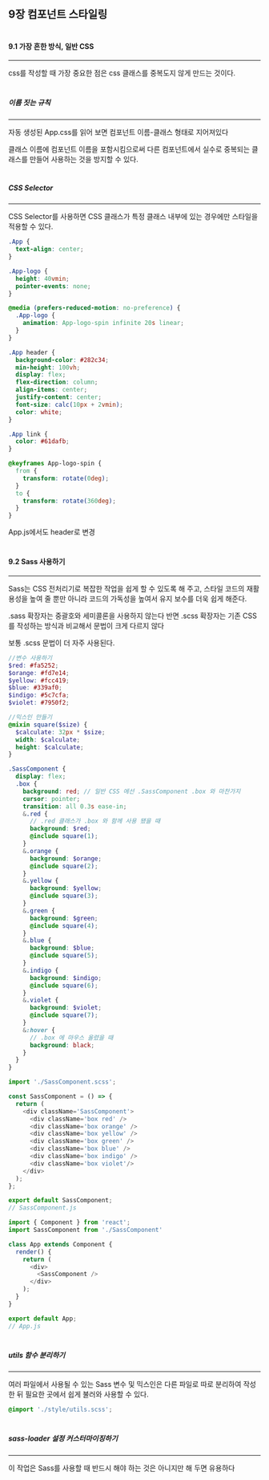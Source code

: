 ## 9장 컴포넌트 스타일링

#
#### 9.1 가장 흔한 방식, 일반 CSS
---
css를 작성할 때 가장 중요한 점은 css 클래스를 중복도지 않게 만드는 것이다.

#
##### 이름 짓는 규칙
---
자동 생성된 App.css를 읽어 보면 컴포넌트 이름-클래스 형태로 지어져있다

클래스 이름에 컴포넌트 이름을 포함시킴으로써 다른 컴포넌트에서 실수로 중복되는 클래스를 만들어 사용하는 것을 방지할 수 있다.

#
##### CSS Selector
---
CSS Selector를 사용하면 CSS 클래스가 특정 클래스 내부에 있는 경우에만 스타일을 적용할 수 있다.

```css
.App {
  text-align: center;
}

.App-logo {
  height: 40vmin;
  pointer-events: none;
}

@media (prefers-reduced-motion: no-preference) {
  .App-logo {
    animation: App-logo-spin infinite 20s linear;
  }
}

.App header {
  background-color: #282c34;
  min-height: 100vh;
  display: flex;
  flex-direction: column;
  align-items: center;
  justify-content: center;
  font-size: calc(10px + 2vmin);
  color: white;
}

.App link {
  color: #61dafb;
}

@keyframes App-logo-spin {
  from {
    transform: rotate(0deg);
  }
  to {
    transform: rotate(360deg);
  }
}

```

App.js에서도 header로 변경

#
#### 9.2 Sass 사용하기
---
Sass는 CSS 전처리기로 복잡한 작업을 쉽게 할 수 있도록 해 주고, 스타일 코드의 재활용성을 높여 줄 뿐만 아니라 코드의 가독성을 높여서 유지 보수를 더욱 쉽게 해준다.

.sass 확장자는 중괄호와 세미콜론을 사용하지 않는다 반면 .scss 확장자는 기존 CSS를 작성하는 방식과 비교해서 문법이 크게 다르지 않다

보통 .scss 문법이 더 자주 사용된다.

```scss
//변수 사용하기
$red: #fa5252;
$orange: #fd7e14;
$yellow: #fcc419;
$blue: #339af0;
$indigo: #5c7cfa;
$violet: #7950f2;

//믹스인 만들기
@mixin square($size) {
  $calculate: 32px * $size;
  width: $calculate;
  height: $calculate;
}

.SassComponent {
  display: flex;
  .box {
    background: red; // 일반 CSS 에선 .SassComponent .box 와 마찬가지
    cursor: pointer;
    transition: all 0.3s ease-in;
    &.red {
      // .red 클래스가 .box 와 함께 사용 됐을 때
      background: $red;
      @include square(1);
    }
    &.orange {
      background: $orange;
      @include square(2);
    }
    &.yellow {
      background: $yellow;
      @include square(3);
    }
    &.green {
      background: $green;
      @include square(4);
    }
    &.blue {
      background: $blue;
      @include square(5);
    }
    &.indigo {
      background: $indigo;
      @include square(6);
    }
    &.violet {
      background: $violet;
      @include square(7);
    }
    &:hover {
      // .box 에 마우스 올렸을 때
      background: black;
    }
  }
}
```
```js
import './SassComponent.scss';

const SassComponent = () => {
  return (
    <div className='SassComponent'>
      <div className='box red' />
      <div className='box orange' />
      <div className='box yellow' />
      <div className='box green' />
      <div className='box blue' />
      <div className='box indigo' />
      <div className='box violet'/>
    </div>
  );
};

export default SassComponent;
// SassComponent.js

import { Component } from 'react';
import SassComponent from './SassComponent'

class App extends Component {
  render() {
    return (
      <div>
        <SassComponent />
      </div>
    );
  }
}

export default App;
// App.js
```

#
##### utils 함수 분리하기
---
여러 파일에서 사용될 수 있는 Sass 변수 및 믹스인은 다른 파일로 따로 분리하여 작성한 뒤 필요한 곳에서 쉽게 불러와 사용할 수 있다.

```scss
@import './style/utils.scss';
```

#
##### sass-loader 설정 커스터마이징하기
---
이 작업은 Sass를 사용할 때 반드시 해야 하는 것은 아니지만 해 두면 유용하다
